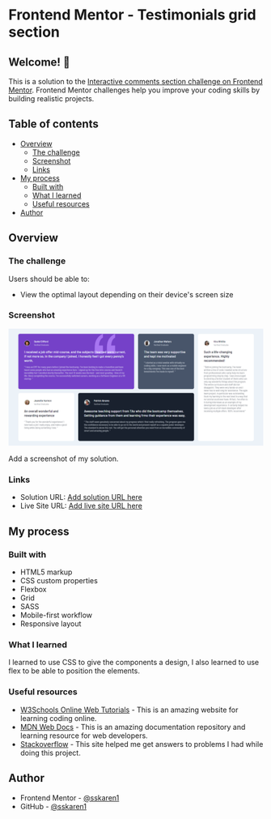 # Frontend Mentor - Testimonials grid section
## Welcome! 👋

This is a solution to the [Interactive comments section challenge on Frontend Mentor](https://www.frontendmentor.io/challenges/testimonials-grid-section-Nnw6J7Un7). Frontend Mentor challenges help you improve your coding skills by building realistic projects. 

## Table of contents

- [Overview](#overview)
  - [The challenge](#the-challenge)
  - [Screenshot](#screenshot)
  - [Links](#links)
- [My process](#my-process)
  - [Built with](#built-with)
  - [What I learned](#what-i-learned)
  - [Useful resources](#useful-resources)
- [Author](#author)


## Overview

### The challenge

Users should be able to:

- View the optimal layout depending on their device's screen size

### Screenshot

![](./capture.png)

Add a screenshot of my solution. 

### Links

- Solution URL: [Add solution URL here](https://github.com/sskaren1/Testimonials-grid-section.git)
- Live Site URL: [Add live site URL here](https://sskaren1.github.io/Testimonials-grid-section/)

## My process

### Built with
- HTML5 markup
- CSS custom properties
- Flexbox
- Grid
- SASS
- Mobile-first workflow
- Responsive layout

### What I learned

I learned to use CSS to give the components a design, I also learned to use flex to be able to position the elements.

### Useful resources

- [W3Schools Online Web Tutorials](https://www.w3schools.com/) - This is an amazing website for learning coding online.
- [MDN Web Docs](https://developer.mozilla.org/es/) - This is an amazing documentation repository and learning resource for web developers.
- [Stackoverflow](https://stackoverflow.com/) - This site helped me get answers to problems I had while doing this project.

## Author

- Frontend Mentor - [@sskaren1](https://www.frontendmentor.io/profile/sskaren1)
- GitHub - [@sskaren1](https://github.com/sskaren1)
